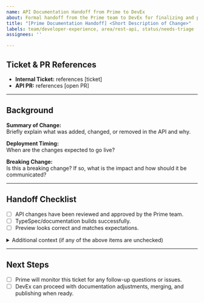 ```yaml
---
name: API Documentation Handoff from Prime to DevEx
about: Formal handoff from the Prime team to DevEx for finalizing and publishing API documentation updates.
title: "[Prime Documentation Handoff] <Short Description of Change>"
labels: team/developer-experience, area/rest-api, status/needs-triage
assignees: ''

---
```


## Ticket & PR References
- **Internal Ticket:** references [ticket]
- **API PR:** references [open PR]

---

## Background

**Summary of Change:**  
Briefly explain what was added, changed, or removed in the API and why.

**Deployment Timing:**  
When are the changes expected to go live?

**Breaking Change:**  
Is this a breaking change? If so, what is the impact and how should it be communicated?

---

## Handoff Checklist

- [ ] API changes have been reviewed and approved by the Prime team.
- [ ] TypeSpec/documentation builds successfully.
- [ ] Preview looks correct and matches expectations.

<details>
<summary>Additional context (if any of the above items are unchecked)</summary>

<!-- Add details here if there are known issues, blockers, or questions related to the docs. -->

</details>

---

## Next Steps

- [ ] Prime will monitor this ticket for any follow-up questions or issues.
- [ ] DevEx can proceed with documentation adjustments, merging, and publishing when ready.

<!-- Add any relevant context or expectations around timing, testing, or coordination. 
If documentation should not be merged immediately — for example, if it depends on a specific deployment date or another task being completed first — please include those details here. -->



